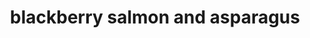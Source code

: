 ---
id: 5aef768494f0b00014474506
servings: 4
notes:
directions: 'bring the broth to a simmer in a large skillet – i used a 12 inch skillet. as soon as the broth begins to simmer
 place the asparagus in the pan. lay the salmon fillets on top of the asparagus and sprinkle lightly with salt and pepper. cover and simmer for about 8 minutes
 until liquid has almost completely evaporated.

while the dish is simmering
 stir together the remaining ingredients. remove skillet from heat. spoon the blackberry mixture on to the salmon. place skillet about 6 inches under the broiler for 2 minutes or so
 until blackberry glaze starts to bubble.

serve immediately.'
ingredients: '1 cup low sodium vegetable broth
1 pound thin asparagus spears
 thick end removed
4 6-ounce skinless salmon pieces
1/4 cup blackberry jam or preserves
1 tablespoon olive oil
1 tablespoon red wine vinegar
1 teaspoon each smoked paprika and cumin
1/4 teaspoon salt'
rating: 4
ease: easy

category: main course
href: 'https://www.apronstringsblog.com/one-pot-blackberry-glazed-salmon-and-asparagus/'
totalTime: 20
cookTime:
prepTime:
title: blackberry salmon and asparagus
path: /blackberry-salmon-and-asparagus
---